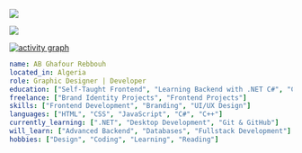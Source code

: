 <!-- visitor badge (glitch) -->
![](https://visitor-badge.glitch.me/badge?page_id=abdelghafourrebbouh.abdelghafourrebbouh)

<!-- or visitor badge (laobi) -->
![](https://visitor-badge.laobi.icu/badge?page_id=abdelghafourrebbouh.abdelghafourrebbouh)




[![activity graph](https://github-readme-activity-graph.vercel.app/graph?username=abdelghafourrebbouh&theme=github-dark-dimmed&custom_title=Activity%20Graph&hide_border=true)](https://github.com/ashutosh00710/github-readme-activity-graph)

```yaml
name: AB Ghafour Rebbouh
located_in: Algeria
role: Graphic Designer | Developer
education: ["Self-Taught Frontend", "Learning Backend with .NET C#", "C++ Background"]
freelance: ["Brand Identity Projects", "Frontend Projects"]
skills: ["Frontend Development", "Branding", "UI/UX Design"]
languages: ["HTML", "CSS", "JavaScript", "C#", "C++"]
currently_learning: [".NET", "Desktop Development", "Git & GitHub"]
will_learn: ["Advanced Backend", "Databases", "Fullstack Development"]
hobbies: ["Design", "Coding", "Learning", "Reading"]
